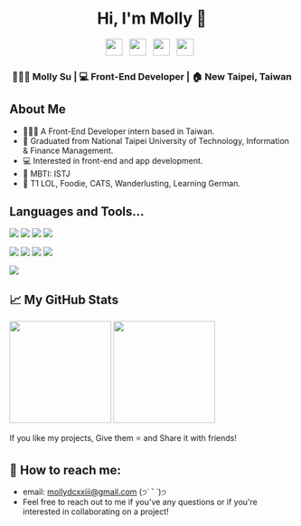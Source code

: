 <div align="center">
   <h1>Hi, I'm Molly 🍒</h1>
</div>

<p align='center'>
  <a href="https://www.linkedin.com/in/mollysu/"><img height="30" src="https://img.icons8.com/pulsar-color/48/linkedin.png?raw=true"></a>&nbsp;&nbsp;
  <a href="https://www.instagram.com/kir4che/"><img height="30" src="https://img.icons8.com/pulsar-color/48/instagram-new.png?raw=true"></a>&nbsp;&nbsp;
  <a href="https://kir4che.com/"><img height="30" src="https://img.icons8.com/pulsar-color/48/blog.png?raw=true"></a>&nbsp;&nbsp;
  <a href="https://www.buymeacoffee.com/kir4che"><img height="30" src="https://img.icons8.com/external-tal-revivo-fresh-tal-revivo/56/external-buy-me-a-coffee-help-creators-receive-support-from-their-audience-logo-fresh-tal-revivo.png?raw=true"></a>&nbsp;&nbsp;
</p>

<div align="center">
<h3>👩🏻‍💻 Molly Su | 💻 Front-End Developer | 🏠 New Taipei, Taiwan</h3>
</div>



## About Me

<ul>
  <li>👩🏻‍💻 A Front-End Developer intern based in Taiwan.</li>
  <li>🏫 Graduated from National Taipei University of Technology, Information & Finance Management.</li>
  <li>💻 Interested in front-end and app development.</li>
  <li>🦫 MBTI: ISTJ</li>
  <li>💖 T1 LOL, Foodie, CATS, Wanderlusting, Learning German.</li>
</ul>

## Languages and Tools...

![](https://img.shields.io/badge/-HTML-E34F26?style=for-the-badge&logo=html5&logoColor=white)
![](https://img.shields.io/badge/-Javascript-F1D302?style=for-the-badge&logo=javascript&logoColor=white)
![](https://img.shields.io/badge/-Typescript-3178C6?style=for-the-badge&logo=typescript&logoColor=white)
![](https://img.shields.io/badge/-Java-007396?style=for-the-badge&logo=java&logoColor=white)


![](https://img.shields.io/badge/-React-61DAFB?style=for-the-badge&logo=react&logoColor=white)
![](https://img.shields.io/badge/-CSS3-1572B6?style=for-the-badge&logo=css&logoColor=white)
![](https://img.shields.io/badge/-TailwindCSS-38B2AC?style=for-the-badge&logo=tailwind-css&logoColor=white)
![](https://img.shields.io/badge/-Sass-CC6699?style=for-the-badge&logo=sass&logoColor=white)

![](https://img.shields.io/badge/-Express-000000?style=for-the-badge&logo=express)

## 📈 My GitHub Stats 

<p>
  <img height="180em" src="https://github-readme-stats.vercel.app/api?username=kir4che&show_icons=true&&count_private=true&include_all_commits=true" />
  <img height="180em" src="https://github-readme-stats.vercel.app/api/top-langs/?username=kir4che&show_icons=true&layout=compact&langs_count=8"/>
</p>
<p>If you like my projects, Give them ⭐ and Share it with friends!</p>

## 💌 How to reach me:

- email: mollydcxxiii@gmail.com (੭˙ ˘ ˙)੭
- Feel free to reach out to me if you've any questions or if you're interested in collaborating on a project!
